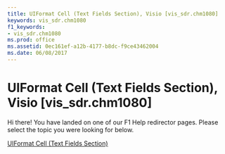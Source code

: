 ```yaml
---
title: UIFormat Cell (Text Fields Section), Visio [vis_sdr.chm1080]
keywords: vis_sdr.chm1080
f1_keywords:
- vis_sdr.chm1080
ms.prod: office
ms.assetid: 0ec161ef-a12b-4177-b8dc-f9ce43462004
ms.date: 06/08/2017
---
```



# UIFormat Cell (Text Fields Section), Visio [vis_sdr.chm1080]

Hi there! You have landed on one of our F1 Help redirector pages. Please select the topic you were looking for below.

[UIFormat Cell (Text Fields Section)](http://msdn.microsoft.com/library/0dddef20-c58e-2306-ab8e-6cac8e159f61%28Office.15%29.aspx)


